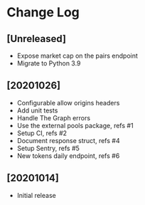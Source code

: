 # Change Log


## [Unreleased]

  - Expose market cap on the pairs endpoint
  - Migrate to Python 3.9


## [20201026]

  - Configurable allow origins headers
  - Add unit tests
  - Handle The Graph errors
  - Use the external pools package, refs #1
  - Setup CI, refs #2
  - Document response struct, refs #4
  - Setup Sentry, refs #5
  - New tokens daily endpoint, refs #6


## [20201014]

  - Initial release
